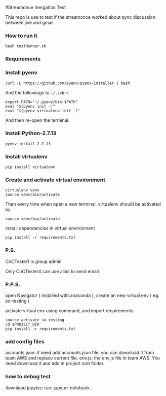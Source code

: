 #Streamonce Inergation Test

This repo is use to test if the streamonce worked about sync discussion between jive and gmail.

### How to run it

```
bash testRunner.sh
```

### Requirements

### Install pyenv

```
curl -L https://github.com/pyenv/pyenv-installer | bash
```

And the followings to `~/.zshrc`

```
export PATH="~/.pyenv/bin:$PATH"
eval "$(pyenv init -)"
eval "$(pyenv virtualenv-init -)"
```

And then re-open the terminal.

### Install Python-2.7.13

```
pyenv install 2.7.13
```

### Install virtualenv
```
pip install virtualenv
```

### Create and activate virtual environment

```
virtualenv venv
source venv/bin/activate
```

Then every time when open a new terminal, virtualenv should be activated by
```
source venv/bin/activate
```

Install dependencies in virtual environment
```
pip install -r requirements.txt
```

### P.S.

CnCTester1 is group admin

Only CnCTester4 can use alias to send email

### P.P.S.

open Navigator ( installed with anaconda ), create an new virtual env ( eg. so-testing )

activate virtual env using command, and import requirements

```
source activate so-testing
cd $PROJECT_DIR
pip install -r requirements.txt
```
### add config files
accounts.json: it need add accounts.json file, you can download it from team AWS and replace current file.
env.js: the env.js file in team AWS. You need download it and add in project root folder.

### how to debug test
downlaod jupyter;
run: jupyter-notebook .
